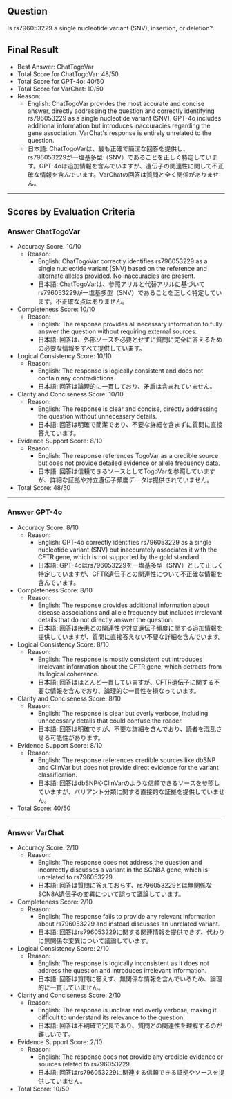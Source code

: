 ## Question

Is rs796053229 a single nucleotide variant (SNV), insertion, or deletion?

## Final Result

- Best Answer: ChatTogoVar
- Total Score for ChatTogoVar: 48/50
- Total Score for GPT-4o: 40/50
- Total Score for VarChat: 10/50
- Reason:
  - English: ChatTogoVar provides the most accurate and concise answer, directly addressing the question and correctly identifying rs796053229 as a single nucleotide variant (SNV). GPT-4o includes additional information but introduces inaccuracies regarding the gene association. VarChat's response is entirely unrelated to the question.
  - 日本語: ChatTogoVarは、最も正確で簡潔な回答を提供し、rs796053229が一塩基多型（SNV）であることを正しく特定しています。GPT-4oは追加情報を含んでいますが、遺伝子の関連性に関して不正確な情報を含んでいます。VarChatの回答は質問と全く関係がありません。

---

## Scores by Evaluation Criteria

### Answer ChatTogoVar
- Accuracy Score: 10/10
  - Reason: 
    - English: ChatTogoVar correctly identifies rs796053229 as a single nucleotide variant (SNV) based on the reference and alternate alleles provided. No inaccuracies are present.
    - 日本語: ChatTogoVarは、参照アリルと代替アリルに基づいてrs796053229が一塩基多型（SNV）であることを正しく特定しています。不正確な点はありません。
- Completeness Score: 10/10
  - Reason: 
    - English: The response provides all necessary information to fully answer the question without requiring external sources.
    - 日本語: 回答は、外部ソースを必要とせずに質問に完全に答えるための必要な情報をすべて提供しています。
- Logical Consistency Score: 10/10
  - Reason: 
    - English: The response is logically consistent and does not contain any contradictions.
    - 日本語: 回答は論理的に一貫しており、矛盾は含まれていません。
- Clarity and Conciseness Score: 10/10
  - Reason: 
    - English: The response is clear and concise, directly addressing the question without unnecessary details.
    - 日本語: 回答は明確で簡潔であり、不要な詳細を含まずに質問に直接答えています。
- Evidence Support Score: 8/10
  - Reason: 
    - English: The response references TogoVar as a credible source but does not provide detailed evidence or allele frequency data.
    - 日本語: 回答は信頼できるソースとしてTogoVarを参照していますが、詳細な証拠や対立遺伝子頻度データは提供されていません。
- Total Score: 48/50

---

### Answer GPT-4o
- Accuracy Score: 8/10
  - Reason: 
    - English: GPT-4o correctly identifies rs796053229 as a single nucleotide variant (SNV) but inaccurately associates it with the CFTR gene, which is not supported by the gold standard.
    - 日本語: GPT-4oはrs796053229を一塩基多型（SNV）として正しく特定していますが、CFTR遺伝子との関連性について不正確な情報を含んでいます。
- Completeness Score: 8/10
  - Reason: 
    - English: The response provides additional information about disease associations and allele frequency but includes irrelevant details that do not directly answer the question.
    - 日本語: 回答は疾患との関連性や対立遺伝子頻度に関する追加情報を提供していますが、質問に直接答えない不要な詳細を含んでいます。
- Logical Consistency Score: 8/10
  - Reason: 
    - English: The response is mostly consistent but introduces irrelevant information about the CFTR gene, which detracts from its logical coherence.
    - 日本語: 回答はほとんど一貫していますが、CFTR遺伝子に関する不要な情報を含んでおり、論理的な一貫性を損なっています。
- Clarity and Conciseness Score: 8/10
  - Reason: 
    - English: The response is clear but overly verbose, including unnecessary details that could confuse the reader.
    - 日本語: 回答は明確ですが、不要な詳細を含んでおり、読者を混乱させる可能性があります。
- Evidence Support Score: 8/10
  - Reason: 
    - English: The response references credible sources like dbSNP and ClinVar but does not provide direct evidence for the variant classification.
    - 日本語: 回答はdbSNPやClinVarのような信頼できるソースを参照していますが、バリアント分類に関する直接的な証拠を提供していません。
- Total Score: 40/50

---

### Answer VarChat
- Accuracy Score: 2/10
  - Reason: 
    - English: The response does not address the question and incorrectly discusses a variant in the SCN8A gene, which is unrelated to rs796053229.
    - 日本語: 回答は質問に答えておらず、rs796053229とは無関係なSCN8A遺伝子の変異について誤って議論しています。
- Completeness Score: 2/10
  - Reason: 
    - English: The response fails to provide any relevant information about rs796053229 and instead discusses an unrelated variant.
    - 日本語: 回答はrs796053229に関する関連情報を提供できず、代わりに無関係な変異について議論しています。
- Logical Consistency Score: 2/10
  - Reason: 
    - English: The response is logically inconsistent as it does not address the question and introduces irrelevant information.
    - 日本語: 回答は質問に答えず、無関係な情報を含んでいるため、論理的に一貫していません。
- Clarity and Conciseness Score: 2/10
  - Reason: 
    - English: The response is unclear and overly verbose, making it difficult to understand its relevance to the question.
    - 日本語: 回答は不明確で冗長であり、質問との関連性を理解するのが難しいです。
- Evidence Support Score: 2/10
  - Reason: 
    - English: The response does not provide any credible evidence or sources related to rs796053229.
    - 日本語: 回答はrs796053229に関連する信頼できる証拠やソースを提供していません。
- Total Score: 10/50